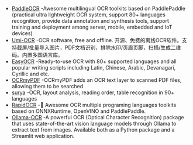 - [PaddleOCR](https://github.com/PaddlePaddle/PaddleOCR) -Awesome multilingual OCR toolkits based on PaddlePaddle (practical ultra lightweight OCR system, support 80+ languages recognition, provide data annotation and synthesis tools, support training and deployment among server, mobile, embedded and IoT devices)
- [Umi-OCR](https://github.com/hiroi-sora/Umi-OCR) -OCR software, free and offline. 开源、免费的离线OCR软件。支持截屏/批量导入图片，PDF文档识别，排除水印/页眉页脚，扫描/生成二维码。内置多国语言库。
- [EasyOCR](https://github.com/JaidedAI/EasyOCR) -Ready-to-use OCR with 80+ supported languages and all popular writing scripts including Latin, Chinese, Arabic, Devanagari, Cyrillic and etc.
- [OCRmyPDF](https://github.com/ocrmypdf/OCRmyPDF) -OCRmyPDF adds an OCR text layer to scanned PDF files, allowing them to be searched
- [surya](https://github.com/VikParuchuri/surya) -OCR, layout analysis, reading order, table recognition in 90+ languages
- [RapidOCR](https://github.com/RapidAI/RapidOCR) -📄 Awesome OCR multiple programing languages toolkits based on ONNXRuntime, OpenVINO and PaddlePaddle.
- [Ollama-OCR](https://github.com/imanoop7/Ollama-OCR) -A powerful OCR (Optical Character Recognition) package that uses state-of-the-art vision language models through Ollama to extract text from images. Available both as a Python package and a Streamlit web application.
